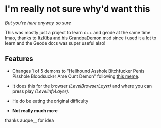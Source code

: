 # I'm really not sure why'd want this

*But you're here anyway, so sure*

This was mostly just a project to learn c++ and geode at the same time lmao, thanks to [ItzKiba and his GrandpaDemon mod](https://github.com/ItzKiba/GrandpaDemon) since i used it a lot to learn and the Geode docs was super useful also! 
## Features

* Changes 1 of 5 demons to "Hellhound Asshole Bitchfucker Penis Pisshole Bloodsucker Arse Cunt Demon" following [this meme](https://cdn.discordapp.com/attachments/780196467431571476/1202729114772049950/shwz8at0zpfc1.webp?ex=65ce83c6&is=65bc0ec6&hm=83abc92ae108851b9d81e7e49685a8468b5add1002681e5b43500d84b9899735&).

* It does this for the browser *(LevelBrowserLayer)* and where you can press play *(LevelInfoLayer)*.

* He do be eating the original difficulty

* **Not really much more**


thanks auque__ for idea
